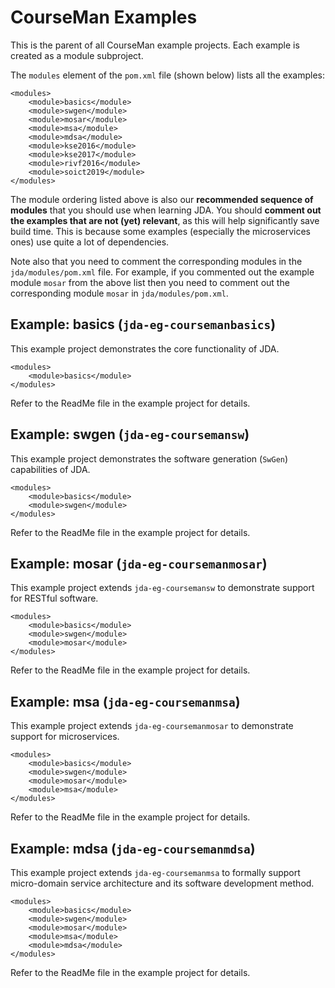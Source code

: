 # CourseMan Examples

This is the parent of all CourseMan example projects. Each example is created as a module subproject.

The `modules` element of the `pom.xml` file (shown below) lists all the examples:

```
<modules>
    <module>basics</module>
    <module>swgen</module>
    <module>mosar</module>
    <module>msa</module>
    <module>mdsa</module>			
    <module>kse2016</module>
    <module>kse2017</module>
    <module>rivf2016</module>
    <module>soict2019</module>
</modules>
```

The module ordering listed above is also our **recommended sequence of modules** that you should use when learning JDA. You should **comment out the examples that are not (yet) relevant**, as this will help significantly save build time. This is because some examples (especially the microservices ones) use quite a lot of dependencies.

Note also that you need to comment the corresponding modules in the `jda/modules/pom.xml` file. 
For example, if you commented out the example module `mosar` from the above list then you need to comment out the corresponding module `mosar` in `jda/modules/pom.xml`.

## Example: basics (`jda-eg-coursemanbasics`)
This example project demonstrates the core functionality of JDA.

```
<modules>
    <module>basics</module>
</modules>
```

Refer to the ReadMe file in the example project for details.

## Example: swgen (`jda-eg-coursemansw`)
This example project demonstrates the software generation (`SwGen`) capabilities of JDA.

```
<modules>
    <module>basics</module>
    <module>swgen</module>    
</modules>
```

Refer to the ReadMe file in the example project for details.

## Example: mosar (`jda-eg-coursemanmosar`)
This example project extends `jda-eg-coursemansw` to demonstrate support for RESTful software.

```
<modules>
    <module>basics</module>
    <module>swgen</module>
    <module>mosar</module>
</modules>
```

Refer to the ReadMe file in the example project for details.

## Example: msa (`jda-eg-coursemanmsa`)
This example project extends `jda-eg-coursemanmosar` to demonstrate support for microservices.

```
<modules>
    <module>basics</module>
    <module>swgen</module>
    <module>mosar</module>
    <module>msa</module>
</modules>
```

Refer to the ReadMe file in the example project for details.

## Example: mdsa (`jda-eg-coursemanmdsa`)
This example project extends `jda-eg-coursemanmsa` to formally support micro-domain service architecture and its software development method.

```
<modules>
    <module>basics</module>
    <module>swgen</module>
    <module>mosar</module>
    <module>msa</module>
    <module>mdsa</module>			
</modules>
```

Refer to the ReadMe file in the example project for details.
